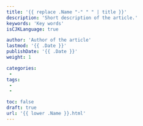 ```yaml
---
title: '{{ replace .Name "-" " " | title }}'
description: 'Short description of the article.'
keywords: 'Key words'
isCJKLanguage: true

author: 'Author of the article'
lastmod: '{{ .Date }}'
publishDate: '{{ .Date }}'
weight: 1

categories:
 -
tags:
 -
 -

toc: false
draft: true
url: '{{ lower .Name }}.html'
---
```

